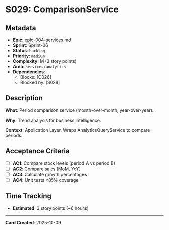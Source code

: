 # S029: ComparisonService

## Metadata

- **Epic**: [epic-004-services.md](../../02_epics/epic-004-services.md)
- **Sprint**: Sprint-06
- **Status**: `backlog`
- **Priority**: `medium`
- **Complexity**: M (3 story points)
- **Area**: `services/analytics`
- **Dependencies**:
    - Blocks: [C026]
    - Blocked by: [S028]

## Description

**What**: Period comparison service (month-over-month, year-over-year).

**Why**: Trend analysis for business intelligence.

**Context**: Application Layer. Wraps AnalyticsQueryService to compare periods.

## Acceptance Criteria

- [ ] **AC1**: Compare stock levels (period A vs period B)
- [ ] **AC2**: Compare sales (MoM, YoY)
- [ ] **AC3**: Calculate growth percentages
- [ ] **AC4**: Unit tests ≥85% coverage

## Time Tracking

- **Estimated**: 3 story points (~6 hours)

---
**Card Created**: 2025-10-09
